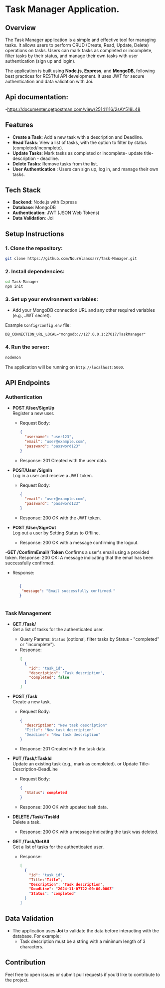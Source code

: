 
# Task Manager Application.

## Overview

The Task Manager application is a simple and effective tool for managing tasks. It allows users to perform CRUD (Create, Read, Update, Delete) operations on tasks. Users can mark tasks as completed or incomplete, filter tasks by their status, and manage their own tasks with user authentication (sign up and login).

The application is built using **Node.js**, **Express**, and **MongoDB**, following best practices for RESTful API development. It uses JWT for secure authentication and data validation with Joi.
## Api documentation:
-https://documenter.getpostman.com/view/25141116/2sAY518L48

## Features

- **Create a Task**: Add a new task with a description and Deadline.
- **Read Tasks**: View a list of tasks, with the option to filter by status (completed/incomplete).
- **Update Tasks**: Mark tasks as completed or incomplete- update title- description - deadline.
- **Delete Tasks**: Remove tasks from the list.
- **User Authentication** : Users can sign up, log in, and manage their own tasks.

## Tech Stack

- **Backend**: Node.js with Express
- **Database**: MongoDB
- **Authentication**: JWT (JSON Web Tokens)
- **Data Validation**: Joi

## Setup Instructions

### 1. Clone the repository:

```bash
git clone https://github.com/NourAlaassarr/Task-Manager.git
```

### 2. Install dependencies:

```bash
cd Task-Manager
npm init
```

### 3. Set up your environment variables:

- Add your MongoDB connection URL and any other required variables (e.g., JWT secret).
  
Example `Config/config.env` file:

```config.env
DB_CONNECTION_URL_LOCAL="mongodb://127.0.0.1:27017/TaskManager"

```

### 4. Run the server:

```bash
nodemon
```

The application will be running on `http://localhost:5000`.

## API Endpoints

### Authentication 

- **POST /User/SignUp**  
  Register a new user.
  - Request Body:
    ```json
    {
      "username": "user123",
      "email": "user@example.com",
      "password": "password123"
    }
    ```
  - Response: 201 Created with the user data.

- **POST/User /SignIn**  
  Log in a user and receive a JWT token.
  - Request Body:
    ```json
    {
      "email": "user@example.com",
      "password": "password123"
    }
    ```
  - Response: 200 OK with the JWT token.

- **POST /User/SignOut**  
  Log out a user by Setting Status to Offline.
  - Response: 200 OK with a message confirming the logout.

-**GET /ConfirmEmail/:Token** 
 Confirms a user's email using a provided token.
Response:
200 OK: A message indicating that the email has been successfully confirmed.
- Response:
   ```json
   
      {
       "message": "Email successfully confirmed."
      }
    
    ```
### Task Management

- **GET /Task/**  
  Get a list of tasks for the authenticated user.
  - Query Params: `Status` (optional, filter tasks by Status - "completed" or "incomplete").
  - Response:
    ```json
    [
      {
        "id": "task_id",
        "description": "Task description",
        "completed": false
      }
    ]
    ```

- **POST /Task**  
  Create a new task.
  - Request Body:
    ```json
    {
      "description": "New task description"
      "Title": "New task description"
      "DeadLine": "New task description"
    }
    ```
  - Response: 201 Created with the task data.

- **PUT /Task/:TaskId**  
  Update an existing task (e.g., mark as completed). or Update Title-Description-DeadLine
  - Request Body:
    ```json
    {
      "Status": completed
    }
    ```
  - Response: 200 OK with updated task data.

- **DELETE /Task/:TaskId**  
  Delete a task.
  - Response: 200 OK with a message indicating the task was deleted.

- **GET /Task/GetAll**  
  Get a list of tasks for the authenticated user.
  - Response:
    ```json
    [
      {
        "id": "task_id",
        "Title:"Title",
        "Description": "Task description",
        "DeadLine": "2024-11-07T22:00:00.000Z"
        "Status": "completed"
      }
    ]
    ```

## Data Validation

- The application uses **Joi** to validate the data before interacting with the database. For example:
  - Task description must be a string with a minimum length of 3 characters.



## Contribution

Feel free to open issues or submit pull requests if you’d like to contribute to the project.
